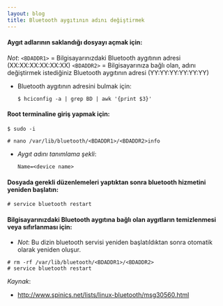 ```yaml
---
layout: blog
title: Bluetooth aygıtının adını değiştirmek
---
```

#### Aygıt adlarının saklandığı dosyayı açmak için:

_Not_: `<BDADDR1>` = Bilgisayarınızdaki Bluetooth aygıtının adresi (XX:XX:XX:XX:XX:XX)
       `<BDADDR2>` = Bilgisayarınıza bağlı olan, adını değiştirmek istediğiniz
                     Bluetooth aygıtının adresi (YY:YY:YY:YY:YY:YY)
 
  * Bluetooth aygıtının adresini bulmak için: 
 
    ```
    $ hciconfig -a | grep BD | awk '{print $3}'
    ```
#### Root terminaline giriş yapmak için:
```
$ sudo -i
```
```
# nano /var/lib/bluetooth/<BDADDR1>/<BDADDR2>info
```

  * _Aygıt adını tanımlama şekli_:

    ```
    Name=<device name>
    ```

#### Dosyada gerekli düzenlemeleri yaptıktan sonra bluetooth hizmetini yeniden başlatın:
```
# service bluetooth restart
```

#### Bilgisayarınızdaki Bluetooth aygıtına bağlı olan aygıtların temizlenmesi veya sıfırlanması için:

  * _Not_: Bu dizin bluetooth servisi yeniden başlatıldıktan sonra otomatik olarak yeniden oluşur.

```
# rm -rf /var/lib/bluetooth/<BDADDR1>/<BDADDR2>
# service bluetooth restart
```

_Kaynak_:

 * http://www.spinics.net/lists/linux-bluetooth/msg30560.html
